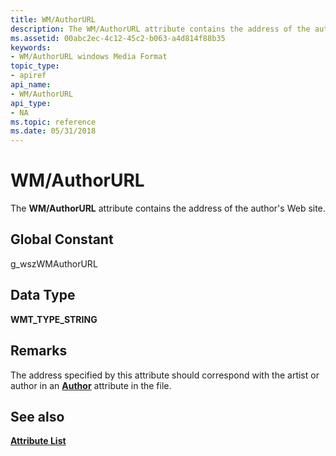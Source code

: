 ```yaml
---
title: WM/AuthorURL
description: The WM/AuthorURL attribute contains the address of the author's Web site.
ms.assetid: 00abc2ec-4c12-45c2-b063-a4d814f88b35
keywords:
- WM/AuthorURL windows Media Format
topic_type:
- apiref
api_name:
- WM/AuthorURL
api_type:
- NA
ms.topic: reference
ms.date: 05/31/2018
---
```


# WM/AuthorURL

The **WM/AuthorURL** attribute contains the address of the author's Web site.

## Global Constant

g\_wszWMAuthorURL

## Data Type

**WMT\_TYPE\_STRING**

## Remarks

The address specified by this attribute should correspond with the artist or author in an [**Author**](author.md) attribute in the file.

## See also

<dl> <dt>

[**Attribute List**](attribute-list.md)
</dt> </dl>

 

 




